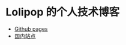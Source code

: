 # Lolipop 的个人技术博客

- [Github pages](https://lolipopj.github.io/)
- [国内站点](https://blog.towind.fun/)
